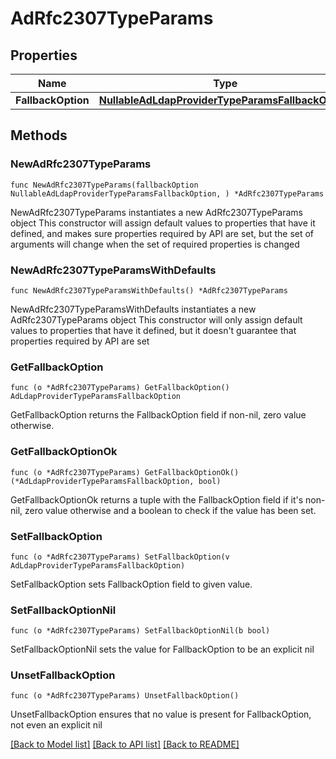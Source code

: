 # AdRfc2307TypeParams

## Properties

Name | Type | Description | Notes
------------ | ------------- | ------------- | -------------
**FallbackOption** | [**NullableAdLdapProviderTypeParamsFallbackOption**](AdLdapProviderTypeParamsFallbackOption.md) |  | 

## Methods

### NewAdRfc2307TypeParams

`func NewAdRfc2307TypeParams(fallbackOption NullableAdLdapProviderTypeParamsFallbackOption, ) *AdRfc2307TypeParams`

NewAdRfc2307TypeParams instantiates a new AdRfc2307TypeParams object
This constructor will assign default values to properties that have it defined,
and makes sure properties required by API are set, but the set of arguments
will change when the set of required properties is changed

### NewAdRfc2307TypeParamsWithDefaults

`func NewAdRfc2307TypeParamsWithDefaults() *AdRfc2307TypeParams`

NewAdRfc2307TypeParamsWithDefaults instantiates a new AdRfc2307TypeParams object
This constructor will only assign default values to properties that have it defined,
but it doesn't guarantee that properties required by API are set

### GetFallbackOption

`func (o *AdRfc2307TypeParams) GetFallbackOption() AdLdapProviderTypeParamsFallbackOption`

GetFallbackOption returns the FallbackOption field if non-nil, zero value otherwise.

### GetFallbackOptionOk

`func (o *AdRfc2307TypeParams) GetFallbackOptionOk() (*AdLdapProviderTypeParamsFallbackOption, bool)`

GetFallbackOptionOk returns a tuple with the FallbackOption field if it's non-nil, zero value otherwise
and a boolean to check if the value has been set.

### SetFallbackOption

`func (o *AdRfc2307TypeParams) SetFallbackOption(v AdLdapProviderTypeParamsFallbackOption)`

SetFallbackOption sets FallbackOption field to given value.


### SetFallbackOptionNil

`func (o *AdRfc2307TypeParams) SetFallbackOptionNil(b bool)`

 SetFallbackOptionNil sets the value for FallbackOption to be an explicit nil

### UnsetFallbackOption
`func (o *AdRfc2307TypeParams) UnsetFallbackOption()`

UnsetFallbackOption ensures that no value is present for FallbackOption, not even an explicit nil

[[Back to Model list]](../README.md#documentation-for-models) [[Back to API list]](../README.md#documentation-for-api-endpoints) [[Back to README]](../README.md)


